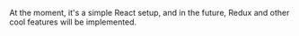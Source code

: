 At the moment, it's a simple React setup, and in the future, Redux and other cool features will be implemented.
